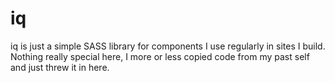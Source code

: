 # iq

iq is just a simple SASS library for components I use regularly in sites I build. Nothing really special here, I more or less copied code from my past self and just threw it in here.
